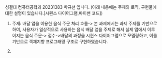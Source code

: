 성결대 컴퓨터공학과 20231383 박규선 입니다.
(아래 내용에는 주제와 로직, 구현물에 대한 설명이 있습니다.[시퀸스 다이어그램,파이썬 코드])

1. 주제: 배달 앱을 이용한 음식 주문 처리 흐름-> 본 과제에서는 과제 주제를 기반으로 하여, 사용자가 일상적으로 사용하는 음식 배달 앱을 주제로 해서
         실제 앱에서 이루어지는 음식 주문-> 접수->배달의 과정을 시퀸스 다이어그램으로 모델링하고, 이를 기반으로 객체지향 프로그래밍 구조로 구현하였습니다.

2.
